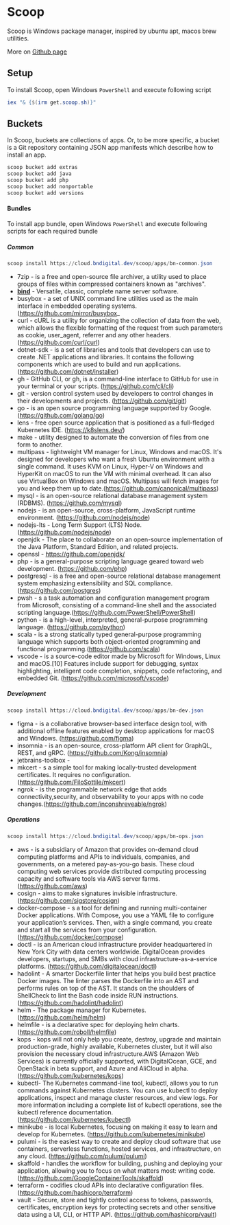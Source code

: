 # Scoop

Scoop is Windows package manager, inspired by ubuntu apt, macos brew utilities.

More on [Github page](https://github.com/ScoopInstaller/Scoop)

## Setup

To install Scoop, open Windows `PowerShell` and execute following script

```powershell
iex "& {$(irm get.scoop.sh)}"
```

## Buckets

In Scoop, buckets are collections of apps. Or, to be more specific, a bucket is a Git repository containing JSON app manifests which describe how to install an app.

```powershell
scoop bucket add extras
scoop bucket add java
scoop bucket add php
scoop bucket add nonportable
scoop bucket add versions
```

#### Bundles

To install app bundle, open Windows `PowerShell` and execute following scripts for each required bundle

##### Common

```powershell
scoop install https://cloud.bndigital.dev/scoop/apps/bn-common.json
```

- 7zip - is a free and open-source file archiver, a utility used to place groups of files within compressed containers known as "archives".
- [**bind**](https://downloads.isc.org/isc/bind9/9.18.6/doc/arm/html/) - Versatile, classic, complete name server software.
- busybox - a set of UNIX command line utilities used as the main interface in embedded operating systems. (https://github.com/mirror/busybox_
- curl - cURL is a utility for organizing the collection of data from the web, which allows the flexible formatting of the request from such parameters as cookie, user_agent, referrer and any other headers. (https://github.com/curl/curl)
- dotnet-sdk - is a set of libraries and tools that developers can use to create .NET applications and libraries. It contains the following components which are used to build and run applications. (https://github.com/dotnet/installer)
- gh - GitHub CLI, or gh, is a command-line interface to GitHub for use in your terminal or your scripts. (https://github.com/cli/cli)
- git - version control system used by developers to control changes in their developments and projects. (https://github.com/git/git)
- go - is an open source programming language supported by Google. (https://github.com/golang/go)
- lens -  free open source application that is positioned as a full-fledged Kubernetes IDE. (https://k8slens.dev/)
- make - utility designed to automate the conversion of files from one form to another.
- multipass - lightweight VM manager for Linux, Windows and macOS. It's designed for developers who want a fresh Ubuntu environment with a single command. It uses KVM on Linux, Hyper-V on Windows and HyperKit on macOS to run the VM with minimal overhead. It can also use VirtualBox on Windows and macOS. Multipass will fetch images for you and keep them up to date.(https://github.com/canonical/multipass)
- mysql - is an open-source relational database management system (RDBMS). (https://github.com/mysql)
- nodejs - is an open-source, cross-platform, JavaScript runtime environment. (https://github.com/nodejs/node)
- nodejs-lts - Long Term Support (LTS) Node. (https://github.com/nodejs/node)
- openjdk - The place to collaborate on an open-source implementation of the Java Platform, Standard Edition, and related projects.
- openssl - https://github.com/openjdk/
- php - is a general-purpose scripting language geared toward web development. (https://github.com/php)
- postgresql - is a free and open-source relational database management system emphasizing extensibility and SQL compliance. (https://github.com/postgres)
- pwsh - s a task automation and configuration management program from Microsoft, consisting of a command-line shell and the associated scripting language.(https://github.com/PowerShell/PowerShell)
- python - is a high-level, interpreted, general-purpose programming language. (https://github.com/python)
- scala - is a strong statically typed general-purpose programming language which supports both object-oriented programming and functional programming.(https://github.com/scala)
- vscode - is a source-code editor made by Microsoft for Windows, Linux and macOS.[10] Features include support for debugging, syntax highlighting, intelligent code completion, snippets, code refactoring, and embedded Git. (https://github.com/microsoft/vscode)

##### Development

```powershell
scoop install https://cloud.bndigital.dev/scoop/apps/bn-dev.json
```

- figma - is a collaborative browser-based interface design tool, with additional offline features enabled by desktop applications for macOS and Windows. (https://github.com/figma)
- insomnia - is an open-source, cross-platform API client for GraphQL, REST, and gRPC. (https://github.com/Kong/insomnia)
- jetbrains-toolbox - 
- mkcert - s a simple tool for making locally-trusted development certificates. It requires no configuration. (https://github.com/FiloSottile/mkcert)
- ngrok -  is the programmable network edge that adds connectivity,security, and observability to your apps with no code changes.(https://github.com/inconshreveable/ngrok)

##### Operations

```powershell
scoop install https://cloud.bndigital.dev/scoop/apps/bn-ops.json
```

- aws - is a subsidiary of Amazon that provides on-demand cloud computing platforms and APIs to individuals, companies, and governments, on a metered pay-as-you-go basis. These cloud computing web services provide distributed computing processing capacity and software tools via AWS server farms. (https://github.com/aws)
- cosign - aims to make signatures invisible infrastructure. (https://github.com/sigstore/cosign)
- docker-compose - s a tool for defining and running multi-container Docker applications. With Compose, you use a YAML file to configure your application’s services. Then, with a single command, you create and start all the services from your configuration. (https://github.com/docker/compose)
- doctl - is an American cloud infrastructure provider headquartered in New York City with data centers worldwide. DigitalOcean provides developers, startups, and SMBs with cloud infrastructure-as-a-service platforms. (https://github.com/digitalocean/doctl)
- hadolint - A smarter Dockerfile linter that helps you build best practice Docker images. The linter parses the Dockerfile into an AST and performs rules on top of the AST. It stands on the shoulders of ShellCheck to lint the Bash code inside RUN instructions.(https://github.com/hadolint/hadolint)
- helm - The package manager for Kubernetes. (https://github.com/helm/helm)
- helmfile - is a declarative spec for deploying helm charts. (https://github.com/roboll/helmfile)
- kops - kops will not only help you create, destroy, upgrade and maintain production-grade, highly available, Kubernetes cluster, but it will also provision the necessary cloud infrastructure.AWS (Amazon Web Services) is currently officially supported, with DigitalOcean, GCE, and OpenStack in beta support, and Azure and AliCloud in alpha.(https://github.com/kubernetes/kops)
- kubectl- The Kubernetes command-line tool, kubectl, allows you to run commands against Kubernetes clusters. You can use kubectl to deploy applications, inspect and manage cluster resources, and view logs. For more information including a complete list of kubectl operations, see the kubectl reference documentation.(https://github.com/kubernetes/kubectl)
- minikube - is local Kubernetes, focusing on making it easy to learn and develop for Kubernetes. (https://github.com/kubernetes/minikube)
- pulumi - is the easiest way to create and deploy cloud software that use containers, serverless functions, hosted services, and infrastructure, on any cloud. (https://github.com/pulumi/pulumi)
- skaffold - handles the workflow for building, pushing and deploying your application, allowing you to focus on what matters most: writing code. (https://github.com/GoogleContainerTools/skaffold)
- terraform - codifies cloud APIs into declarative configuration files. (https://github.com/hashicorp/terraform)
- vault - Secure, store and tightly control access to tokens, passwords, certificates, encryption keys for protecting secrets and other sensitive data using a UI, CLI, or HTTP API. (https://github.com/hashicorp/vault)
